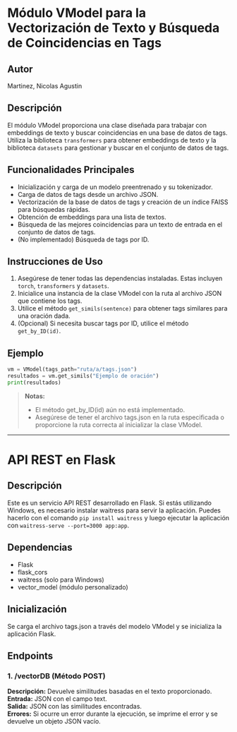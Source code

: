 # Módulo VModel para la Vectorización de Texto y Búsqueda de Coincidencias en Tags

## Autor
Martinez, Nicolas Agustin

## Descripción
El módulo VModel proporciona una clase diseñada para trabajar con embeddings de texto y buscar coincidencias en una base de datos de tags. Utiliza la biblioteca `transformers` para obtener embeddings de texto y la biblioteca `datasets` para gestionar y buscar en el conjunto de datos de tags.

## Funcionalidades Principales
- Inicialización y carga de un modelo preentrenado y su tokenizador.
- Carga de datos de tags desde un archivo JSON.
- Vectorización de la base de datos de tags y creación de un índice FAISS para búsquedas rápidas.
- Obtención de embeddings para una lista de textos.
- Búsqueda de las mejores coincidencias para un texto de entrada en el conjunto de datos de tags.
- (No implementado) Búsqueda de tags por ID.

## Instrucciones de Uso
1. Asegúrese de tener todas las dependencias instaladas. Estas incluyen `torch`, `transformers` y `datasets`.
2. Inicialice una instancia de la clase VModel con la ruta al archivo JSON que contiene los tags.
3. Utilice el método `get_simils(sentence)` para obtener tags similares para una oración dada.
4. (Opcional) Si necesita buscar tags por ID, utilice el método `get_by_ID(id)`.

## Ejemplo
```python
vm = VModel(tags_path="ruta/a/tags.json")
resultados = vm.get_simils("Ejemplo de oración")
print(resultados)
```

> **Notas:** 
> - El método get_by_ID(id) aún no está implementado.
> - Asegúrese de tener el archivo tags.json en la ruta especificada o proporcione la ruta correcta al inicializar la clase VModel.

---

# API REST en Flask

## Descripción
Este es un servicio API REST desarrollado en Flask. Si estás utilizando Windows, es necesario instalar waitress para servir la aplicación. Puedes hacerlo con el comando `pip install waitress` y luego ejecutar la aplicación con `waitress-serve --port=3000 app:app`.

## Dependencias
- Flask
- flask_cors
- waitress (solo para Windows)
- vector_model (módulo personalizado)

## Inicialización
Se carga el archivo tags.json a través del modelo VModel y se inicializa la aplicación Flask.

## Endpoints
### 1. /vectorDB (Método POST)
**Descripción:** Devuelve similitudes basadas en el texto proporcionado.  
**Entrada:** JSON con el campo text.  
**Salida:** JSON con las similitudes encontradas.  
**Errores:** Si ocurre un error durante la ejecución, se imprime el error y se devuelve un objeto JSON vacío.
